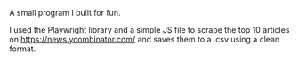 A small program I built for fun.

I used the Playwright library and a simple JS file to scrape the top 10 articles on https://news.ycombinator.com/ and saves them to a .csv using a clean format.
